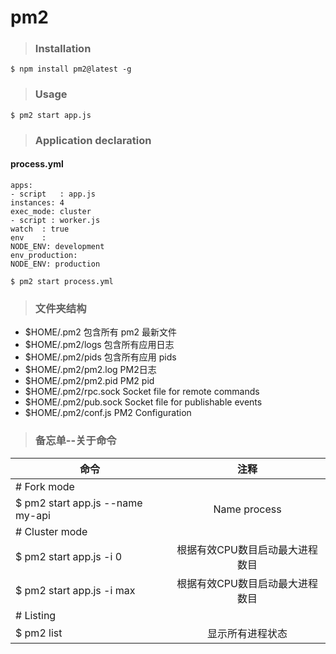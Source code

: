 # pm2 

> ### Installation

    $ npm install pm2@latest -g

> ### Usage

    $ pm2 start app.js
    
> ### Application declaration
  #### process.yml

    apps:
    - script   : app.js
    instances: 4
    exec_mode: cluster
    - script : worker.js
    watch  : true
    env    :
    NODE_ENV: development
    env_production:
    NODE_ENV: production   

    $ pm2 start process.yml
    
> ### 文件夹结构

+ $HOME/.pm2 包含所有 pm2 最新文件
+ $HOME/.pm2/logs 包含所有应用日志
+ $HOME/.pm2/pids 包含所有应用 pids
+ $HOME/.pm2/pm2.log PM2日志
+ $HOME/.pm2/pm2.pid PM2 pid
+ $HOME/.pm2/rpc.sock Socket file for remote commands
+ $HOME/.pm2/pub.sock Socket file for publishable events
+ $HOME/.pm2/conf.js PM2 Configuration

> ### 备忘单--关于命令

| 命令        | 注释           |
| ------------- |:-------------:|
| # Fork mode |
| $ pm2 start app.js --name my-api      | Name process |
| # Cluster mode |
| $ pm2 start app.js -i 0      | 根据有效CPU数目启动最大进程数目      |
| $ pm2 start app.js -i max  | 根据有效CPU数目启动最大进程数目      |
| # Listing |
| $ pm2 list  | 显示所有进程状态    |
